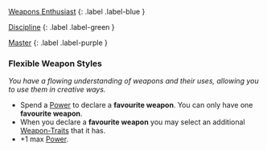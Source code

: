 
[Weapons Enthusiast](Game/Character-Development#Weapons%20Enthusiast)
{: .label .label-blue }

[Discipline](Game/Character-Development#Discipline)
{: .label .label-green }

[Master](Game/Character-Development#Master)
{: .label .label-purple }
### Flexible Weapon Styles
*You have a flowing understanding of weapons and their uses, allowing you to use them in creative ways.*
* Spend a [Power](Game/Core/Blocks/Power) to declare a **favourite weapon**. You can only have one **favourite weapon**.
* When you declare a **favourite weapon** you may select an additional [Weapon-Traits](Game/Core/Weapon-Traits) that it has.
* +1 max [Power](Game/Core/Blocks/Power).